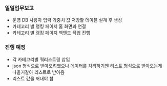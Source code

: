 ### 일일업무보고
- 운영 DB 사용자 입력 가중치 값 저장할 테이블 설계 후 생성
- 카테고리 별 랭킹 페이지 홈 화면과 연결
- 카테고리 별 랭킹 페이지 백엔드 작업 진행

### 진행 예정
- 각 카테고리별 쿼리스트링 삽입
- json 형식으로 받아오려했으나 데이터를 처리하기엔 리스트 형식으로 받아오는게 나을거같아 리스트로 받아옴
- 리스트 값을 꺼내야 함